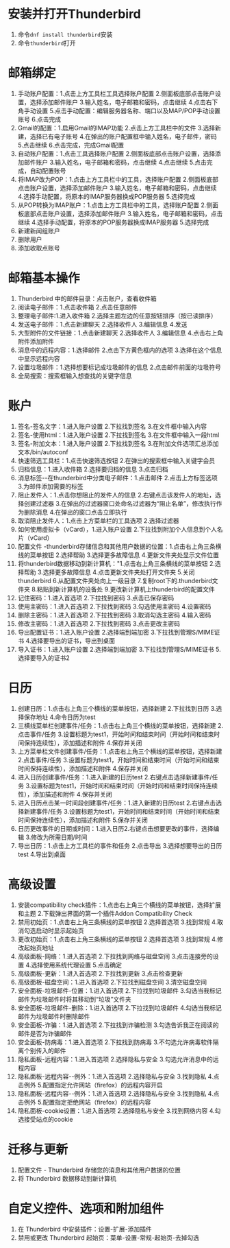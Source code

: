 # 安装并打开Thunderbird

1. 命令```dnf install thunderbird```安装
2. 命令```thunderbird```打开

# 邮箱绑定

1. 手动账户配置：1.点击上方工具栏工具选择账户配置 2.侧面板底部点击账户设置，选择添加邮件账户 3.输入姓名，电子邮箱和密码，点击继续 4.点击右下角手动设置 5.点击手动配置：编辑服务器名称、端口以及MAP/POP手动设置账号 6.点击完成
2. Gmail的配置：1.启用Gmail的IMAP功能 2.点击上方工具栏中的文件 3.选择新建，选择已有电子账号 4.在弹出的账户配置框中输入姓名，电子邮件，密码 5.点击继续 6.点击完成，完成Gmail配置
3. 自动账户配置：1.点击工具选择账户配置 2.侧面板底部点击账户设置，选择添加邮件账户 3.输入姓名，电子邮箱和密码，点击继续 4.点击继续 5.点击完成，自动配置账号
4. 将IMAP改为POP：1.点击上方工具栏中的工具，选择账户配置 2.侧面板底部点击账户设置，选择添加邮件账户 3.输入姓名，电子邮箱和密码，点击继续 4.选择手动配置，将原本的IMAP服务器换成POP服务器 5.选择完成
5. 从POP转换为IMAP账户：1.点击上方工具栏中的工具，选择账户配置 2.侧面板底部点击账户设置，选择添加邮件账户 3.输入姓名，电子邮箱和密码，点击继续 4.选择手动配置，将原本的POP服务器换成IMAP服务器 5.选择完成
6. 新建新闻组账户
7. 删除用户
8. 添加收取点账号

# 邮箱基本操作

1. Thunderbird 中的邮件目录：点击账户，查看收件箱
2. 阅读电子邮件：1.点击收件箱 2.点击任意邮件
3. 整理电子邮件:1.进入收件箱 2.选择主题左边的任意按钮排序（按已读排序）
4. 发送电子邮件：1.点击新建聊天 2.选择收件人 3.编辑信息 4.发送
5. 大型附件的文件链接：1.点击新建聊天 2.选择收件人 3.编辑信息 4.点击右上角附件添加附件
6. 消息中的远程内容：1.选择邮件 2.点击下方黄色框内的选项 3.选择在这个信息中显示远程内容
7. 设置垃圾邮件：1.选择想要标记成垃圾邮件的信息 2.点击邮件前面的垃圾符号
8. 全局搜索：搜索框输入想查找的关键字信息

# 账户
1. 签名-签名文字：1.进入账户设置 2.下拉找到签名 3.在文件框中输入内容
2. 签名-使用html：1.进入账户设置 2.下拉找到签名 3.在文件框中输入一段html
3. 签名-附加文本：1.进入账户设置 2.下拉找到签名 3.在附加文件选项汇总添加文本/bin/autoconf
4. 快速筛选工具栏：1.点击快速筛选按钮 2.在弹出的搜索框中输入关键字会员
5. 归档信息：1.进入收件箱 2.选择要归档的信息 3.点击归档
6. 消息标签--在thunderbird中分类电子邮件：1.点击邮件 2.点击上方标签选项 3.为邮件添加需要的标签
7. 阻止发件人：1.点击你想阻止的发件人的信息 2.右键点击该发件人的地址，选择创建过滤器 3.在弹出的过滤器窗口处命名过滤器为“阻止名单”，修改执行作为删除消息 4.在弹出的窗口点击立即执行
8. 取消阻止发件人：1.点击上方菜单栏的工具选项 2.选择过滤器
9. 如何使用虚拟卡（vCard），1.进入账户设置 2.下拉找到附加个人信息到个人名片（vCard）
10. 配置文件 -thunderbird存储信息和其他用户数据的位置：1.点击右上角三条横线的菜单按钮 2.选择帮助 3.选择更多故障信息 4.更新文件夹处显示文件位置
11. 将thunderbird数据移动到新计算机："1.点击右上角三条横线的菜单按钮 2.选择帮助 3.选择更多故障信息 4.点击更新文件夹处打开文件夹 5.关闭thunderbird 6.从配置文件夹处向上一级目录 7.复制root下的.thunderbird文件夹 8.粘贴到新计算机的设备处 9.更改新计算机上thunderbird的配置文件
12. 记住密码：1.进入首选项 2.下拉找到密码 3.点击已保存密码
13. 使用主密码：1.进入首选项 2.下拉找到密码 3.勾选使用主密码 4.设置密码
14. 删除主密码：1.进入首选项 2.下拉找到密码 3.取消勾选主密码 4.输入密码
15. 修改主密码：1.进入首选项 2.下拉找到密码 3.点击更改主密码
16. 导出配置证书：1.进入账户设置 2.选择端到端加密 3.下拉找到管理S/MIME证书 4.选择要导出的证书，导出到桌面
17. 导入证书：1.进入账户设置 2.选择端到端加密 3.下拉找到管理S/MIME证书 5.选择要导入的证书2

# 日历

1. 创建日历：1.点击右上角三个横线的菜单按钮，选择新建 2.下拉找到日历 3.选择保存地址 4.命令日历为test
2. 三横线菜单栏创建事件/任务：1.点击右上角三个横线的菜单按钮，选择新建 2.点击事件/任务 3.设置标题为test1，开始时间和结束时间（开始时间和结束时间保持连续性），添加描述和附件 4.保存并关闭
3. 上方菜单栏文件创建事件/任务：1.点击右上角三个横线的菜单按钮，选择新建 2.点击事件/任务 3.设置标题为test1，开始时间和结束时间（开始时间和结束时间保持连续性），添加描述和附件 4.保存并关闭
4. 进入日历创建事件/任务：1.进入新建的日历test 2.右键点击选择新建事件/任务 3.设置标题为test1，开始时间和结束时间（开始时间和结束时间保持连续性），添加描述和附件 4.保存并关闭
5. 进入日历点击某一时间段创建事件/任务：1.进入新建的日历test 2.右键点击选择新建事件/任务 3.设置标题为test1，开始时间和结束时间（开始时间和结束时间保持连续性），添加描述和附件 5.保存并关闭
6. 日历更改事件的日期或时间：1.进入日历2.右键点击想要更改的事件，选择编辑 3.修改为所需日期/时间
7. 导出日历：1.点击上方工具栏的事件和任务 2.点击导出 3.选择想要导出的日历test 4.导出到桌面

# 高级设置

1. 安装compatibility check插件：1.点击右上角三个横线的菜单按钮，选择扩展和主题 2.下载弹出界面的第一个插件Addon Compatibility Check
2. 禁用初始页：1.点击右上角三条横线的菜单按钮 2.选择首选项 3.找到常规 4.取消勾选启动时显示起始页
3. 更改初始页：1.点击右上角三条横线的菜单按钮 2.选择首选项 3.找到常规 4.修改起始页地址
4. 高级面板-网络：1.进入首选项 2.下拉找到网络与磁盘空间 3.点击连接旁的设置 4.选择使用系统代理设置 5.点击确定
5. 高级面板-更新：1.进入首选项 2.下拉找到更新 3.点击检查更新
6. 高级面板-磁盘空间：1.进入首选项 2.下拉找到磁盘空间 3.清空磁盘空间
7. 安全面板-垃圾邮件-位置：1.进入首选项 2.下拉找到垃圾邮件 3.勾选当我标记邮件为垃圾邮件时将其移动到“垃圾”文件夹
8. 安全面板-垃圾邮件-删除：1.进入首选项 2.下拉找到垃圾邮件 4.勾选当我标记邮件为垃圾邮件时删除邮件
9. 安全面板-诈骗：1.进入首选项 2.下拉找到诈骗检测 3.勾选告诉我正在阅读的邮件是否为诈骗邮件
10. 安全面板-防病毒：1.进入首选项 2.下拉找到防病毒 3.不勾选允许病毒软件隔离个别传入的邮件
11. 隐私面板-远程内容：1.进入首选项 2.选择隐私与安全 3.勾选允许消息中的远程内容
12. 隐私面板-远程内容--例外：1.进入首选项 2.选择隐私与安全 3.找到隐私 4.点击例外 5.配置指定允许网站（firefox）的远程内容开启
13. 隐私面板-远程内容--例外：1.进入首选项 2.选择隐私与安全 3.找到隐私 4.点击例外 5.配置指定拒绝网站（firefox）的远程内容
14. 隐私面板-cookie设置：1.进入首选项 2.选择隐私与安全 3.找到网络内容 4.勾选接受站点的cookie

# 迁移与更新

1. 配置文件 - Thunderbird 存储您的消息和其他用户数据的位置
2. 将 Thunderbird 数据移动到新计算机

# 自定义控件、选项和附加组件

1. 在 Thunderbird 中安装插件：设置-扩展-添加插件
2. 禁用或更改 Thunderbird 起始页：菜单-设置-常规-起始页-去掉勾选